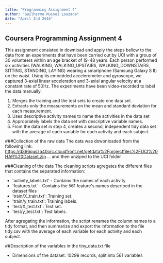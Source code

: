 ```yaml
---
title: "Programming Assignment 4"
author: "Guilherme Mussoi Louzada"
date: "April 2nd 2016"
---
```


## Coursera Programming Assignment 4

This assignment consisted in download and apply the steps bellow to the data from an experiments that have been carried out by UCI with a group of 30 volunteers within an age bracket of 19-48 years. Each person performed six activities (WALKING, WALKING_UPSTAIRS, WALKING_DOWNSTAIRS, SITTING, STANDING, LAYING) wearing a smartphone (Samsung Galaxy S II) on the waist. Using its embedded accelerometer and gyroscope, we captured 3-axial linear acceleration and 3-axial angular velocity at a constant rate of 50Hz. The experiments have been video-recorded to label the data manually. 

1) Merges the training and the test sets to create one data set.
2) Extracts only the measurements on the mean and standard deviation for each measurement.
3) Uses descriptive activity names to name the activities in the data set
4) Appropriately labels the data set with descriptive variable names.
5) From the data set in step 4, creates a second, independent tidy data set with the average of each variable for each activity and each subject.

###Collection of the raw data
The data was dowonloaded from the following link:
https://d396qusza40orc.cloudfront.net/getdata%2Fprojectfiles%2FUCI%20HAR%20Dataset.zip
... and then unziped to the UCI folder


###Cleaning of the data
The cleaning scripts agregates the different files that contains the separated information:
- 'activity_labels.txt' - Contains the names of each activity
- 'features.txt' - Contains the 561 feature's names described in the dataset files
- 'train/X_train.txt': Training set.
- 'train/y_train.txt': Training labels.
- 'test/X_test.txt': Test set.
- 'test/y_test.txt': Test labels.

After agregating the information, the script renames the column names to a tidy format, and then summarize and export the information to the file tidy.csv with the average of each variable for each activity and each subject.

##Description of the variables in the tiny_data.txt file
 - Dimensions of the dataset: 10299 records, split into 561 variables 
 
